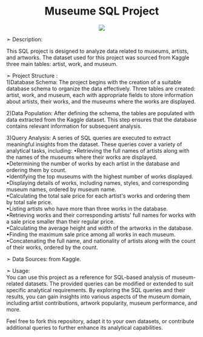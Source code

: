 <h1 align="center">Museume SQL Project</h1>
<p align="center">
<img src="https://khanhpham1989.github.io/eProject-group7/IMG/pic/1.png">


➣ Description:<p>This SQL project is designed to analyze data related to museums, artists, and artworks. The dataset used for this project was sourced from Kaggle three main tables: artist, work, and museum.</p>


➣ Project Structure :<br>
1)Database Schema: The project begins with the creation of a suitable database schema to organize the data effectively. Three tables are created: artist, work, and museum, each with appropriate fields to store information about artists, their works, and the museums where the works are displayed.

2)Data Population: After defining the schema, the tables are populated with data extracted from the Kaggle dataset. This step ensures that the database contains relevant information for subsequent analysis.

3)Query Analysis: A series of SQL queries are executed to extract meaningful insights from the dataset. These queries cover a variety of analytical tasks, 
including:
•Retrieving the full names of artists along with the names of the museums where their works are displayed.<br>
•Determining the number of works by each artist in the database and ordering them by count.<br>
•Identifying the top museums with the highest number of works displayed.<br>
•Displaying details of works, including names, styles, and corresponding museum names, ordered by museum name.<br>
•Calculating the total sale price for each artist's works and ordering them by total sale price.<br>
•Listing artists who have more than three works in the database.<br>
•Retrieving works and their corresponding artists' full names for works with a sale price smaller than their regular price.<br>
•Calculating the average height and width of the artworks in the database.<br>
•Finding the maximum sale price among all works in each museum.<br>
•Concatenating the full name, and nationality of artists along with the count of their works, ordered by the count.

➣ Data Sources: from Kaggle.


➣ Usage: <br> 
You can use this project as a reference for SQL-based analysis of museum-related datasets. The provided queries can be modified or extended to suit specific analytical requirements. By exploring the SQL queries and their results, you can gain insights into various aspects of the museum domain, including artist contributions, artwork popularity, museum performance, and more.

Feel free to fork this repository, adapt it to your own datasets, or contribute additional queries to further enhance its analytical capabilities. <br> 

